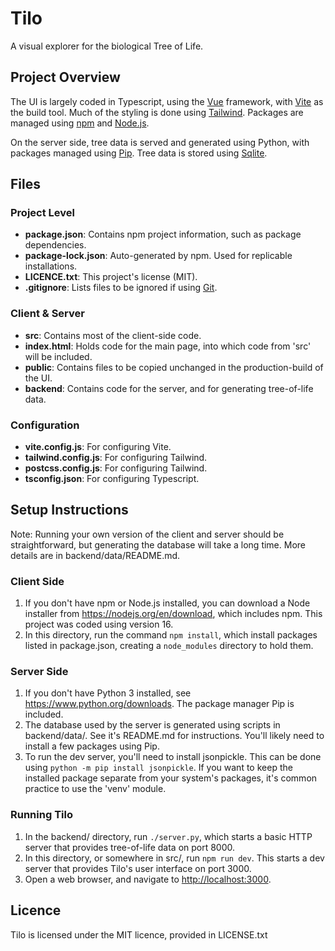 # Tilo

A visual explorer for the biological Tree of Life.

## Project Overview

The UI is largely coded in Typescript, using the [Vue](https://vuejs.org)
framework, with [Vite](https://vitejs.dev) as the build tool. Much of
the styling is done using [Tailwind](https://tailwindcss.com). Packages
are managed using [npm](https://www.npmjs.com) and [Node.js](https://nodejs.org).

On the server side, tree data is served and generated using Python, with packages
managed using [Pip](https://pypi.org/project/pip). Tree data is stored using [Sqlite](https://www.sqlite.org).

## Files

### Project Level
-   **package.json**:       Contains npm project information, such as package dependencies.
-   **package-lock.json**:  Auto-generated by npm. Used for replicable installations.
-   **LICENCE.txt**:        This project's license (MIT).
-   **.gitignore**:         Lists files to be ignored if using [Git](https://git-scm.com/downloads).
### Client &amp; Server
-   **src**:                Contains most of the client-side code.
-   **index.html**:         Holds code for the main page, into which code from 'src' will be included.
-   **public**:             Contains files to be copied unchanged in the production-build of the UI.
-   **backend**:            Contains code for the server, and for generating tree-of-life data.
### Configuration
-   **vite.config.js**:     For configuring Vite.
-   **tailwind.config.js**: For configuring Tailwind.
-   **postcss.config.js**:  For configuring Tailwind.
-   **tsconfig.json**:      For configuring Typescript.

## Setup Instructions

Note: Running your own version of the client and server should be
straightforward, but generating the database will take a long time.
More details are in backend/data/README.md.

### Client Side
1.  If you don't have npm or Node.js installed, you can download a Node installer from
    <https://nodejs.org/en/download>, which includes npm. This project was coded using version 16.
1.  In this directory, run the command `npm install`, which install packages listed in
    package.json, creating a `node_modules` directory to hold them.

### Server Side
1.  If you don't have Python 3 installed, see <https://www.python.org/downloads>.
    The package manager Pip is included.
1.  The database used by the server is generated using scripts in backend/data/.
    See it's README.md for instructions. You'll likely need to install a few
    packages using Pip.
1.  To run the dev server, you'll need to install jsonpickle. This can be done
    using `python -m pip install jsonpickle`. If you want to keep the installed
    package separate from your system's packages, it's common practice to use
    the 'venv' module.

### Running Tilo
1.  In the backend/ directory, run `./server.py`, which starts a basic HTTP server that provides
    tree-of-life data on port 8000.
1.  In this directory, or somewhere in src/, run `npm run dev`. This starts a dev server that
    provides Tilo's user interface on port 3000.
1.  Open a web browser, and navigate to <http://localhost:3000>.

## Licence

Tilo is licensed under the MIT licence, provided in LICENSE.txt
